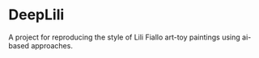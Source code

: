 # DeepLili

A project for reproducing the style of Lili Fiallo art-toy paintings using ai-based approaches.

